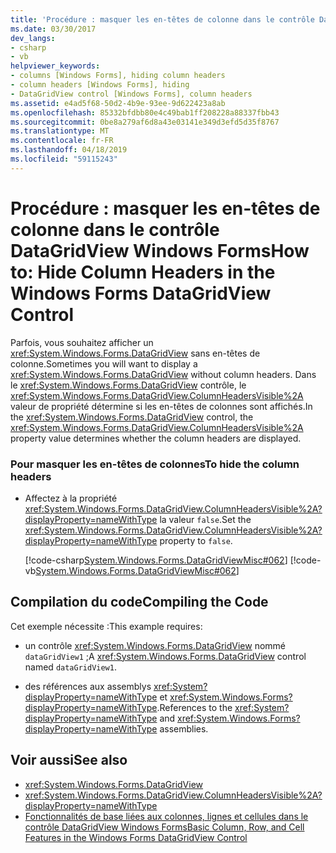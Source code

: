 ```yaml
---
title: 'Procédure : masquer les en-têtes de colonne dans le contrôle DataGridView Windows Forms'
ms.date: 03/30/2017
dev_langs:
- csharp
- vb
helpviewer_keywords:
- columns [Windows Forms], hiding column headers
- column headers [Windows Forms], hiding
- DataGridView control [Windows Forms], column headers
ms.assetid: e4ad5f68-50d2-4b9e-93ee-9d622423a8ab
ms.openlocfilehash: 85332bfdbb80e4c49bab1ff208228a88337fbb43
ms.sourcegitcommit: 0be8a279af6d8a43e03141e349d3efd5d35f8767
ms.translationtype: MT
ms.contentlocale: fr-FR
ms.lasthandoff: 04/18/2019
ms.locfileid: "59115243"
---
```

# <a name="how-to-hide-column-headers-in-the-windows-forms-datagridview-control"></a><span data-ttu-id="6cc30-102">Procédure : masquer les en-têtes de colonne dans le contrôle DataGridView Windows Forms</span><span class="sxs-lookup"><span data-stu-id="6cc30-102">How to: Hide Column Headers in the Windows Forms DataGridView Control</span></span>
<span data-ttu-id="6cc30-103">Parfois, vous souhaitez afficher un <xref:System.Windows.Forms.DataGridView> sans en-têtes de colonne.</span><span class="sxs-lookup"><span data-stu-id="6cc30-103">Sometimes you will want to display a <xref:System.Windows.Forms.DataGridView> without column headers.</span></span> <span data-ttu-id="6cc30-104">Dans le <xref:System.Windows.Forms.DataGridView> contrôle, le <xref:System.Windows.Forms.DataGridView.ColumnHeadersVisible%2A> valeur de propriété détermine si les en-têtes de colonnes sont affichés.</span><span class="sxs-lookup"><span data-stu-id="6cc30-104">In the <xref:System.Windows.Forms.DataGridView> control, the <xref:System.Windows.Forms.DataGridView.ColumnHeadersVisible%2A> property value determines whether the column headers are displayed.</span></span>  
  
### <a name="to-hide-the-column-headers"></a><span data-ttu-id="6cc30-105">Pour masquer les en-têtes de colonnes</span><span class="sxs-lookup"><span data-stu-id="6cc30-105">To hide the column headers</span></span>  
  
-   <span data-ttu-id="6cc30-106">Affectez à la propriété <xref:System.Windows.Forms.DataGridView.ColumnHeadersVisible%2A?displayProperty=nameWithType> la valeur `false`.</span><span class="sxs-lookup"><span data-stu-id="6cc30-106">Set the <xref:System.Windows.Forms.DataGridView.ColumnHeadersVisible%2A?displayProperty=nameWithType> property to `false`.</span></span>  
  
     [!code-csharp[System.Windows.Forms.DataGridViewMisc#062](~/samples/snippets/csharp/VS_Snippets_Winforms/System.Windows.Forms.DataGridViewMisc/CS/datagridviewmisc.cs#062)]
     [!code-vb[System.Windows.Forms.DataGridViewMisc#062](~/samples/snippets/visualbasic/VS_Snippets_Winforms/System.Windows.Forms.DataGridViewMisc/VB/datagridviewmisc.vb#062)]  
  
## <a name="compiling-the-code"></a><span data-ttu-id="6cc30-107">Compilation du code</span><span class="sxs-lookup"><span data-stu-id="6cc30-107">Compiling the Code</span></span>  
 <span data-ttu-id="6cc30-108">Cet exemple nécessite :</span><span class="sxs-lookup"><span data-stu-id="6cc30-108">This example requires:</span></span>  
  
-   <span data-ttu-id="6cc30-109">un contrôle <xref:System.Windows.Forms.DataGridView> nommé `dataGridView1` ;</span><span class="sxs-lookup"><span data-stu-id="6cc30-109">A <xref:System.Windows.Forms.DataGridView> control named `dataGridView1`.</span></span>  
  
-   <span data-ttu-id="6cc30-110">des références aux assemblys <xref:System?displayProperty=nameWithType> et <xref:System.Windows.Forms?displayProperty=nameWithType>.</span><span class="sxs-lookup"><span data-stu-id="6cc30-110">References to the <xref:System?displayProperty=nameWithType> and <xref:System.Windows.Forms?displayProperty=nameWithType> assemblies.</span></span>  
  
## <a name="see-also"></a><span data-ttu-id="6cc30-111">Voir aussi</span><span class="sxs-lookup"><span data-stu-id="6cc30-111">See also</span></span>

- <xref:System.Windows.Forms.DataGridView>
- <xref:System.Windows.Forms.DataGridView.ColumnHeadersVisible%2A?displayProperty=nameWithType>
- [<span data-ttu-id="6cc30-112">Fonctionnalités de base liées aux colonnes, lignes et cellules dans le contrôle DataGridView Windows Forms</span><span class="sxs-lookup"><span data-stu-id="6cc30-112">Basic Column, Row, and Cell Features in the Windows Forms DataGridView Control</span></span>](basic-column-row-and-cell-features-wf-datagridview-control.md)
